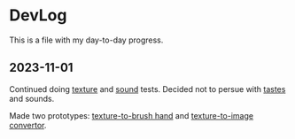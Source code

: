# DevLog

This is a file with my day-to-day progress.

## 2023-11-01

Continued doing [texture](/process/2023-11-01/textures-new-tests) and [sound](/process/2023-11-01/sound-tests) tests. Decided not to persue with [tastes](/process/2023-11-01/taste-tests) and sounds.

Made two prototypes: [texture-to-brush hand](/process/2023-11-01/texture-to-brush-hand) and [texture-to-image convertor](/process/2023-11-01/texture-to-image-convertor).

